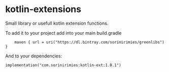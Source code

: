 # kotlin-extensions
Small library or usefull kotlin extension functions.

To add it to your project add into your main build.gradle

        maven { url = uri("https://dl.bintray.com/sorinirimies/greenlibs") }
        
And to your dependencies:

    implementation("com.sorinirimies:kotlin-ext:1.0.1")

